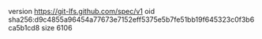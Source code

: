version https://git-lfs.github.com/spec/v1
oid sha256:d9c4855a96454a77673e7152eff5375e5b7fe51bb19f645323c0f3b6ca5b1cd8
size 6106
